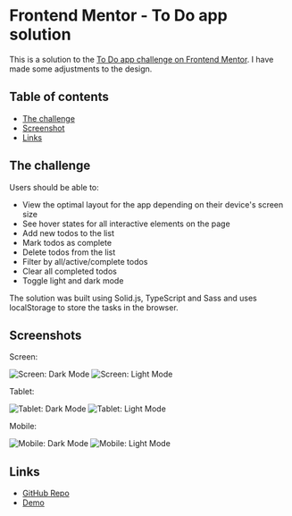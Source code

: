 # Frontend Mentor - To Do app solution

This is a solution to the [To Do app challenge on Frontend Mentor](https://www.frontendmentor.io/challenges/todo-app-Su1_KokOW). I have made some adjustments to the design.

## Table of contents

- [The challenge](#the-challenge)
- [Screenshot](#screenshot)
- [Links](#links)

## The challenge

Users should be able to:

- View the optimal layout for the app depending on their device's screen size
- See hover states for all interactive elements on the page
- Add new todos to the list
- Mark todos as complete
- Delete todos from the list
- Filter by all/active/complete todos
- Clear all completed todos
- Toggle light and dark mode

The solution was built using Solid.js, TypeScript and Sass and uses localStorage to store the tasks in the browser.

## Screenshots

Screen:

![Screen: Dark Mode](./src/assets/screenshots/desktop-dark.png)
![Screen: Light Mode](./src/assets/screenshots/desktop-light.png)

Tablet:

![Tablet: Dark Mode](./src/assets/screenshots/tablet-dark.png)
![Tablet: Light Mode](./src/assets/screenshots/tablet-light.png)

Mobile:

![Mobile: Dark Mode](./src/assets/screenshots/mobile-dark.png)
![Mobile: Light Mode](./src/assets/screenshots/mobile-light.png)

## Links

- [GitHub Repo](https://github.com/ursasimenc/Solid-ToDo)
- [Demo](https://solid-todo-us.netlify.app)
